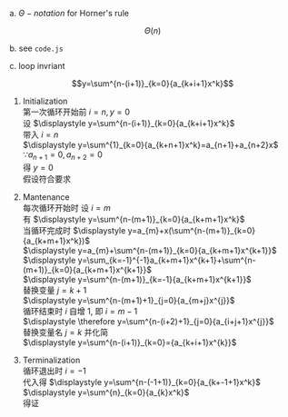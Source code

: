 a. $\Theta-notation$ for Horner's rule

$$\Theta(n)$$

b. see `code.js`

c. loop invriant

$$y=\sum^{n-(i+1)}_{k=0}{a_{k+i+1}x^k}$$

1. Initialization  
第一次循环开始前 $i=n, y=0$  
设 $\displaystyle y=\sum^{n-(i+1)}_{k=0}{a_{k+i+1}x^k}$  
带入 $i=n$  
$\displaystyle y=\sum^{1}_{k=0}{a_{k+n+1}x^k}=a_{n+1}+a_{n+2}x$  
$\because a_{n+1}=0, a_{n+2}=0$  
得 $y=0$  
假设符合要求

2. Mantenance  
每次循环开始时
设 $i=m$  
有 $\displaystyle y=\sum^{n-(m+1)}_{k=0}{a_{k+m+1}x^k}$    
当循环完成时 $\displaystyle y=a_{m}+x(\sum^{n-(m+1)}_{k=0}{a_{k+m+1}x^k})$  
$\displaystyle y=a_{m}+\sum^{n-(m+1)}_{k=0}{a_{k+m+1}x^{k+1}}$   
$\displaystyle y=\sum_{k=-1}^{-1}a_{k+m+1}x^{k+1}+\sum^{n-(m+1)}_{k=0}{a_{k+m+1}x^{k+1}}$  
$\displaystyle y=\sum^{n-(m+1)}_{k=-1}{a_{k+m+1}x^{k+1}}$  
替换变量 $j=k+1$  
$\displaystyle y=\sum^{n-(m+1)+1}_{j=0}{a_{m+j}x^{j}}$  
循环结束时 $i$ 自增 $1$, 即 $i=m-1$  
$\displaystyle \therefore y=\sum^{n-(i+2)+1}_{j=0}{a_{i+j+1}x^{j}}$  
替换变量名 $j = k$ 并化简  
$\displaystyle y=\sum^{n-(i+1)}_{k=0}={a_{k+i+1}x^{k}}$

3. Terminalization  
循环退出时 $i=-1$  
代入得 $\displaystyle y=\sum^{n-(-1+1)}_{k=0}{a_{k+-1+1}x^k}$  
$\displaystyle y=\sum^{n}_{k=0}{a_{k}x^k}$  
得证
